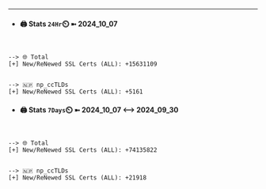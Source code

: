 

---
- #### 🖨️ **Stats** `24Hr`⏲️ ➼ 2024_10_07
```console


--> 🌐 Total
[+] New/ReNewed SSL Certs (ALL): +15631109


--> 🇳🇵 np_ccTLDs
[+] New/ReNewed SSL Certs (ALL): +5161

```

- #### 🖨️ **Stats** `7Days`⏲️ ➼ 2024_10_07 <--> 2024_09_30
```console


--> 🌐 Total
[+] New/ReNewed SSL Certs (ALL): +74135822


--> 🇳🇵 np_ccTLDs
[+] New/ReNewed SSL Certs (ALL): +21918

```

